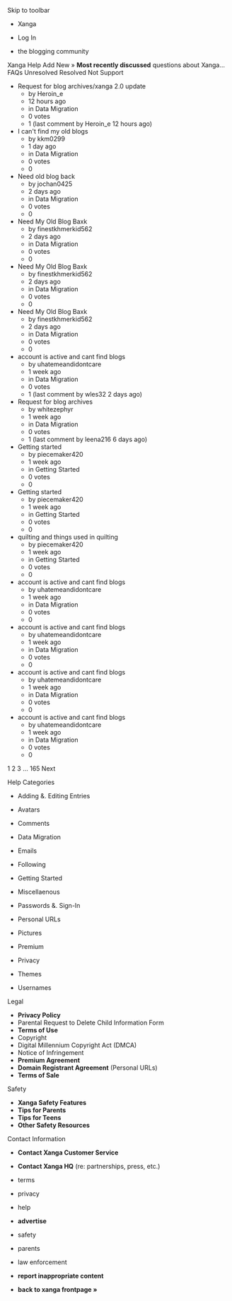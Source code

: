 Skip to toolbar

*   Xanga

*   Log In

*   the blogging community

Xanga Help Add New » **Most recently discussed** questions about Xanga… FAQs Unresolved Resolved Not Support

*   Request for blog archives/xanga 2.0 update
    *   by Heroin\_e
    *   12 hours ago
    *   in Data Migration
    *   0 votes
    *   1 (last comment by Heroin\_e 12 hours ago)
*   I can't find my old blogs
    *   by kkm0299
    *   1 day ago
    *   in Data Migration
    *   0 votes
    *   0
*   Need old blog back
    *   by jochan0425
    *   2 days ago
    *   in Data Migration
    *   0 votes
    *   0
*   Need My Old Blog Baxk
    *   by finestkhmerkid562
    *   2 days ago
    *   in Data Migration
    *   0 votes
    *   0
*   Need My Old Blog Baxk
    *   by finestkhmerkid562
    *   2 days ago
    *   in Data Migration
    *   0 votes
    *   0
*   Need My Old Blog Baxk
    *   by finestkhmerkid562
    *   2 days ago
    *   in Data Migration
    *   0 votes
    *   0
*   account is active and cant find blogs
    *   by uhatemeandidontcare
    *   1 week ago
    *   in Data Migration
    *   0 votes
    *   1 (last comment by wles32 2 days ago)
*   Request for blog archives
    *   by whitezephyr
    *   1 week ago
    *   in Data Migration
    *   0 votes
    *   1 (last comment by leena216 6 days ago)
*   Getting started
    *   by piecemaker420
    *   1 week ago
    *   in Getting Started
    *   0 votes
    *   0
*   Getting started
    *   by piecemaker420
    *   1 week ago
    *   in Getting Started
    *   0 votes
    *   0
*   quilting and things used in quilting
    *   by piecemaker420
    *   1 week ago
    *   in Getting Started
    *   0 votes
    *   0
*   account is active and cant find blogs
    *   by uhatemeandidontcare
    *   1 week ago
    *   in Data Migration
    *   0 votes
    *   0
*   account is active and cant find blogs
    *   by uhatemeandidontcare
    *   1 week ago
    *   in Data Migration
    *   0 votes
    *   0
*   account is active and cant find blogs
    *   by uhatemeandidontcare
    *   1 week ago
    *   in Data Migration
    *   0 votes
    *   0
*   account is active and cant find blogs
    *   by uhatemeandidontcare
    *   1 week ago
    *   in Data Migration
    *   0 votes
    *   0

1 2 3 ... 165 Next

Help Categories

*   Adding &. Editing Entries
*   Avatars
*   Comments
*   Data Migration
*   Emails
*   Following
*   Getting Started
*   Miscellaenous

*   Passwords &. Sign-In
*   Personal URLs
*   Pictures
*   Premium
*   Privacy
*   Themes
*   Usernames

Legal

*   **Privacy Policy**
*   Parental Request to Delete Child Information Form
*   **Terms of Use**
*   Copyright
*   Digital Millennium Copyright Act (DMCA)
*   Notice of Infringement
*   **Premium Agreement**
*   **Domain Registrant Agreement** (Personal URLs)
*   **Terms of Sale**

Safety

*   **Xanga Safety Features**
*   **Tips for Parents**
*   **Tips for Teens**
*   **Other Safety Resources**

Contact Information

*   **Contact Xanga Customer Service**
*   **Contact Xanga HQ** (re: partnerships, press, etc.)

*   terms
*   privacy
*   help
*   **advertise**

*   safety
*   parents
*   law enforcement
*   **report inappropriate content**

*   **back to xanga frontpage »**